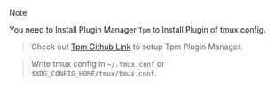> [!Note]
> You need to Install Plugin Manager `Tpm` to Install Plugin of tmux config. <br>

> Check out [Tpm Github Link](https://github.com/tmux-plugins/tpm) to setup Tpm Plugin Manager. <br>

> Write tmux config in `~/.tmux.conf` or `$XDG_CONFIG_HOME/tmux/tmux.conf`.

